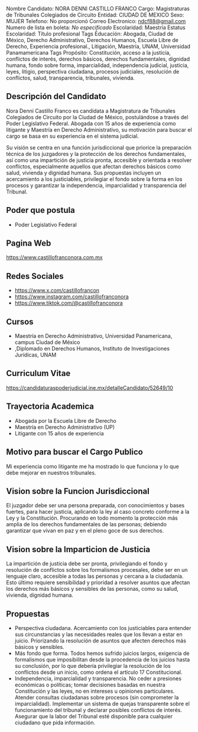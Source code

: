 Nombre Candidato: NORA DENNI CASTILLO FRANCO
Cargo: Magistraturas de Tribunales Colegiados de Circuito
Entidad: CIUDAD DE MEXICO
Sexo: MUJER
Telefono: No proporcionó
Correo Electronico: ndcf88@gmail.com
Numero de lista en boleta: *No especificado*
Escolaridad: Maestría
Estatus Escolaridad: Título profesional
Tags Educación: Abogada, Ciudad de México, Derecho Administrativo, Derechos Humanos, Escuela Libre de Derecho, Experiencia profesional., Litigación, Maestría, UNAM, Universidad Panamamericana
Tags Propósito: Constitución, acceso a la justicia, conflictos de interés, derechos básicos, derechos fundamentales, dignidad humana, fondo sobre forma, imparcialidad, independencia judicial, justicia, leyes, litigio, perspectiva ciudadana, procesos judiciales, resolución de conflictos, salud, transparencia, tribunales, vivienda.


## Descripción del Candidato 

Nora Denni Castillo Franco es candidata a Magistratura de Tribunales Colegiados de Circuito por la Ciudad de México, postulándose a través del Poder Legislativo Federal. Abogada con 15 años de experiencia como litigante y Maestría en Derecho Administrativo, su motivación para buscar el cargo se basa en su experiencia en el sistema judicial.

Su visión se centra en una función jurisdiccional que priorice la preparación técnica de los juzgadores y la protección de los derechos fundamentales, así como una impartición de justicia pronta, accesible y orientada a resolver conflictos, especialmente aquellos que afectan derechos básicos como salud, vivienda y dignidad humana. Sus propuestas incluyen un acercamiento a los justiciables, privilegiar el fondo sobre la forma en los procesos y garantizar la independencia, imparcialidad y transparencia del Tribunal.


## Poder que postula

- Poder Legislativo Federal


## Pagina Web

https://www.castillofranconora.com.mx


## Redes Sociales

- https://www.x.com/castillofrancon
- https://www.instagram.com/castillofranconora
- https://www.tiktok.com/@castillofranconora


## Cursos

- Maestría en Derecho Administrativo, Universidad Panamericana, campus Ciudad de México
- ,Diplomado en Derechos Humanos, Instituto de Investigaciones Jurídicas, UNAM


## Curriculum Vitae

https://candidaturaspoderjudicial.ine.mx/detalleCandidato/52649/10


## Trayectoria Academica

- Abogada por la Escuela Libre de Derecho
- Maestría en Derecho Administrativo (UP)
- Litigante con 15 años de experiencia


## Motivo para buscar el Cargo Publico

Mi experiencia como litigante me ha mostrado lo que funciona y lo que debe mejorar en nuestros tribunales.


## Vision sobre la Funcion Jurisdiccional

El juzgador debe ser una persona preparada, con conocimientos y bases fuertes, para hacer justicia, aplicando la ley al caso concreto conforme a la Ley y la Constitución. Procurando en todo momento la protección más amplia de los derechos fundamentales de las personas; debiendo garantizar que vivan en paz y en el pleno goce de sus derechos.


## Vision sobre la Imparticion de Justicia

La impartición de justicia debe ser pronta, privilegiando el fondo y resolución de conflictos sobre los formalismos procesales, debe ser en un lenguaje claro, accesible a todas las personas y cercana a la ciudadanía. Esto último requiere sensibilidad y prioridad a resolver asuntos que afectan los derechos más básicos y sensibles de las personas, como su salud, vivienda, dignidad humana.


## Propuestas

- Perspectiva ciudadana. Acercamiento con los justiciables para entender sus circunstancias y las necesidades reales que los llevan a estar en juicio. Priorizando la resolución de asuntos que afecten derechos más básicos y sensibles.
- Más fondo que forma. Todos hemos sufrido juicios largos, exigencia de formalismos que imposibilitan desde la procedencia de los juicios hasta su conclusión, por lo que debería privilegiar la resolución de los conflictos desde un inicio, como ordena el artículo 17 Constitucional.
- Independencia, imparcialidad y transparencia. No ceder a presiones económicas o políticas; tomar decisiones basadas en nuestra Constitución y las leyes, no en intereses u opiniones particulares. Atender consultas ciudadanas sobre procesos (sin comprometer la imparcialidad). Implementar un sistema de quejas transparente sobre el funcionamiento del tribunal y declarar posibles conflictos de interés. Asegurar que la labor del Tribunal esté disponible para cualquier ciudadano que pida información.

